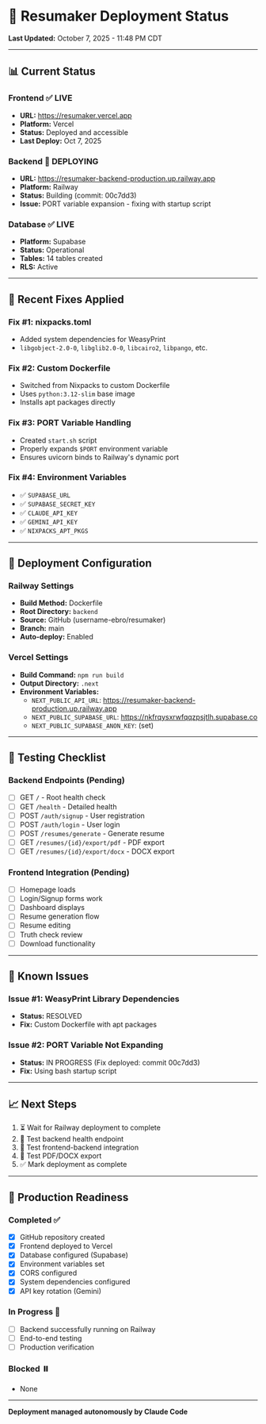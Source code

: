 # 🚀 Resumaker Deployment Status

**Last Updated:** October 7, 2025 - 11:48 PM CDT

---

## 📊 Current Status

### Frontend ✅ LIVE
- **URL:** https://resumaker.vercel.app
- **Platform:** Vercel
- **Status:** Deployed and accessible
- **Last Deploy:** Oct 7, 2025

### Backend 🔄 DEPLOYING
- **URL:** https://resumaker-backend-production.up.railway.app
- **Platform:** Railway
- **Status:** Building (commit: 00c7dd3)
- **Issue:** PORT variable expansion - fixing with startup script

### Database ✅ LIVE
- **Platform:** Supabase
- **Status:** Operational
- **Tables:** 14 tables created
- **RLS:** Active

---

## 🔧 Recent Fixes Applied

### Fix #1: nixpacks.toml
- Added system dependencies for WeasyPrint
- `libgobject-2.0-0`, `libglib2.0-0`, `libcairo2`, `libpango`, etc.

### Fix #2: Custom Dockerfile
- Switched from Nixpacks to custom Dockerfile
- Uses `python:3.12-slim` base image
- Installs apt packages directly

### Fix #3: PORT Variable Handling
- Created `start.sh` script
- Properly expands `$PORT` environment variable
- Ensures uvicorn binds to Railway's dynamic port

### Fix #4: Environment Variables
- ✅ `SUPABASE_URL`
- ✅ `SUPABASE_SECRET_KEY`
- ✅ `CLAUDE_API_KEY`
- ✅ `GEMINI_API_KEY`
- ✅ `NIXPACKS_APT_PKGS`

---

## 📝 Deployment Configuration

### Railway Settings
- **Build Method:** Dockerfile
- **Root Directory:** `backend`
- **Source:** GitHub (username-ebro/resumaker)
- **Branch:** main
- **Auto-deploy:** Enabled

### Vercel Settings
- **Build Command:** `npm run build`
- **Output Directory:** `.next`
- **Environment Variables:**
  - `NEXT_PUBLIC_API_URL`: https://resumaker-backend-production.up.railway.app
  - `NEXT_PUBLIC_SUPABASE_URL`: https://nkfrqysxrwfqqzpsjtlh.supabase.co
  - `NEXT_PUBLIC_SUPABASE_ANON_KEY`: (set)

---

## 🧪 Testing Checklist

### Backend Endpoints (Pending)
- [ ] GET `/` - Root health check
- [ ] GET `/health` - Detailed health
- [ ] POST `/auth/signup` - User registration
- [ ] POST `/auth/login` - User login
- [ ] POST `/resumes/generate` - Generate resume
- [ ] GET `/resumes/{id}/export/pdf` - PDF export
- [ ] GET `/resumes/{id}/export/docx` - DOCX export

### Frontend Integration (Pending)
- [ ] Homepage loads
- [ ] Login/Signup forms work
- [ ] Dashboard displays
- [ ] Resume generation flow
- [ ] Resume editing
- [ ] Truth check review
- [ ] Download functionality

---

## 🐛 Known Issues

### Issue #1: WeasyPrint Library Dependencies
- **Status:** RESOLVED
- **Fix:** Custom Dockerfile with apt packages

### Issue #2: PORT Variable Not Expanding
- **Status:** IN PROGRESS (Fix deployed: commit 00c7dd3)
- **Fix:** Using bash startup script

---

## 📈 Next Steps

1. ⏳ Wait for Railway deployment to complete
2. 🧪 Test backend health endpoint
3. 🔗 Test frontend-backend integration
4. 📄 Test PDF/DOCX export
5. ✅ Mark deployment as complete

---

## 🎯 Production Readiness

### Completed ✅
- [x] GitHub repository created
- [x] Frontend deployed to Vercel
- [x] Database configured (Supabase)
- [x] Environment variables set
- [x] CORS configured
- [x] System dependencies configured
- [x] API key rotation (Gemini)

### In Progress 🔄
- [ ] Backend successfully running on Railway
- [ ] End-to-end testing
- [ ] Production verification

### Blocked ⏸️
- None

---

**Deployment managed autonomously by Claude Code**

